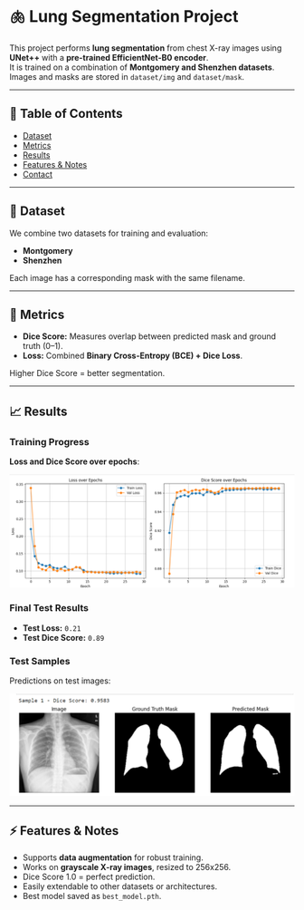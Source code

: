 # 🫁 Lung Segmentation Project

This project performs **lung segmentation** from chest X-ray images using **UNet++** with a **pre-trained EfficientNet-B0 encoder**.  
It is trained on a combination of **Montgomery and Shenzhen datasets**.  
Images and masks are stored in `dataset/img` and `dataset/mask`.

---

## 📌 Table of Contents
- [Dataset](#dataset)
- [Metrics](#metrics)
- [Results](#results)
- [Features & Notes](#features--notes)
- [Contact](#contact)

---

## 📂 Dataset

We combine two datasets for training and evaluation:  
- **Montgomery**  
- **Shenzhen**

Each image has a corresponding mask with the same filename.

---

## 🎯 Metrics

- **Dice Score:** Measures overlap between predicted mask and ground truth (0–1).  
- **Loss:** Combined **Binary Cross-Entropy (BCE) + Dice Loss**.  

Higher Dice Score = better segmentation.

---

## 📈 Results

### Training Progress
**Loss and Dice Score over epochs**:

![Loss and Dice Score](assets/plots.png)

### Final Test Results
- **Test Loss:** `0.21`  
- **Test Dice Score:** `0.89`  

### Test Samples
Predictions on test images:

![Test Results](assets/result.png)

---

## ⚡ Features & Notes

- Supports **data augmentation** for robust training.  
- Works on **grayscale X-ray images**, resized to 256x256.  
- Dice Score 1.0 = perfect prediction.  
- Easily extendable to other datasets or architectures.  
- Best model saved as `best_model.pth`.
